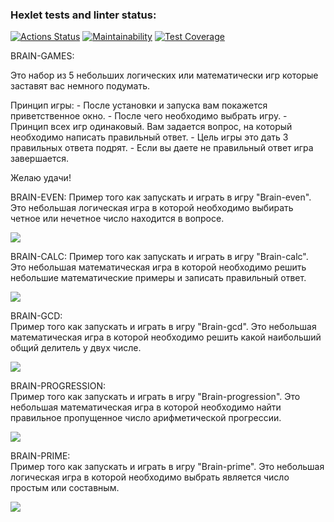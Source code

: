 ### Hexlet tests and linter status:
[![Actions Status](https://github.com/GriNiki/python-project-49/workflows/hexlet-check/badge.svg)](https://github.com/GriNiki/python-project-49/actions)
[![Maintainability](https://api.codeclimate.com/v1/badges/f38c5ea39893016dfeec/maintainability)](https://codeclimate.com/github/GriNiki/python-project-49/maintainability)
[![Test Coverage](https://api.codeclimate.com/v1/badges/f38c5ea39893016dfeec/test_coverage)](https://codeclimate.com/github/GriNiki/python-project-49/test_coverage)


BRAIN-GAMES:


Это набор из 5 небольших логических или математически игр которые заставят вас немного подумать.


Принцип игры:
	- После установки и запуска вам покажется приветственное окно.
	- После чего необходимо выбрать игру.
	- Принцип всех игр одинаковый. Вам задается вопрос, на который необходимо написать правильный ответ. 
	- Цель игры это дать 3 правильных ответа подрят.
	- Если вы даете не правильный ответ игра завершается.


Желаю удачи!


BRAIN-EVEN:
Пример того как запускать и играть в игру "Brain-even". 
Это небольшая логическая игра в которой необходимо выбирать четное или нечетное число находится в вопросе.



<a href="https://asciinema.org/a/586290" target="_blank"><img src="https://asciinema.org/a/586290.svg" /></a>


BRAIN-CALC:
Пример того как запускать и играть в игру "Brain-calc". 
Это небольшая математическая игра в которой необходимо решить небольшие математические примеры и записать правильный ответ.



<a href="https://asciinema.org/a/5UGl20MI9pCJD4cfFeFS8LHoU" target="_blank"><img src="https://asciinema.org/a/5UGl20MI9pCJD4cfFeFS8LHoU.svg" /></a>
	

BRAIN-GCD:	
Пример того как запускать и играть в игру "Brain-gcd". 
Это небольшая математическая игра в которой необходимо решить какой наибольший общий делитель у двух числе.



<a href="https://asciinema.org/a/m2QDG6EVQ8pgzkGzv9zQyBI2b" target="_blank"><img src="https://asciinema.org/a/m2QDG6EVQ8pgzkGzv9zQyBI2b.svg" /></a>
	

BRAIN-PROGRESSION:	
Пример того как запускать и играть в игру "Brain-progression".
Это небольшая математическая игра в которой необходимо найти правильное пропущенное число арифметической прогрессии.


<a href="https://asciinema.org/a/K7ujdPZLA1A4xiI7ThgnDRwO8" target="_blank"><img src="https://asciinema.org/a/K7ujdPZLA1A4xiI7ThgnDRwO8.svg" /></a>
	

BRAIN-PRIME:	
Пример того как запускать и играть в игру "Brain-prime". 
Это небольшая логическая игра в которой необходимо выбрать является число простым или составным.



<a href="https://asciinema.org/a/ckbXtRhYMSANyE4sHBIQcUCi8" target="_blank"><img src="https://asciinema.org/a/ckbXtRhYMSANyE4sHBIQcUCi8.svg" /></a>

